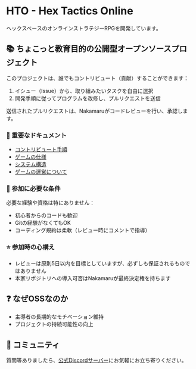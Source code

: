 # HTO - Hex Tactics Online

ヘックスベースのオンラインストラテジーRPGを開発しています。

## 📚 ちょこっと教育目的の公開型オープンソースプロジェクト

このプロジェクトは、誰でもコントリビュート（貢献）することができます：

1. イシュー（Issue）から、取り組みたいタスクを自由に選択
2. 開発手順に従ってプログラムを改修し、プルリクエストを送信

送信されたプルリクエストは、Nakamaruがコードレビューを行い、承認します。

### 📖 重要なドキュメント
- [コントリビュート手順](https://github.com/kunio-nakamaru/hex_tactics_online/blob/main/how_to_contribute.md)
- [ゲームの仕様](https://github.com/kunio-nakamaru/hex_tactics_online/blob/main/game_specification_summary.md)
- [システム構造](https://github.com/kunio-nakamaru/hex_tactics_online/blob/main/system_structure_summary.md)
- [ゲームの運営について](https://github.com/kunio-nakamaru/hex_tactics_online/blob/main/service_management_policy.md)
### 💪 参加に必要な条件
必要な経験や資格は特にありません：
- 初心者からのコードも歓迎
- Gitの経験がなくてもOK
- コーディング規約は柔軟（レビュー時にコメントで指導）

### ⭐ 参加時の心構え
- レビューは原則5日以内を目標としていますが、必ずしも保証されるものではありません
- 本家リポジトリへの導入可否はNakamaruが最終決定権を持ちます

## ❓ なぜOSSなのか
- 主導者の長期的なモチベーション維持
- プロジェクトの持続可能性の向上

## 💬 コミュニティ
質問等ありましたら、[公式Discordサーバー](https://discord.gg/Jrtk7qRS)にお気軽にお立ち寄りください。
